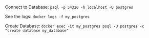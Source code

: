 Connect to Database: `psql -p 54320 -h localhost -U postgres`

See the logs: `docker logs -f my_postgres`
  
Create Database:  `docker exec -it my_postgres psql -U postgres -c "create database my_database"`
